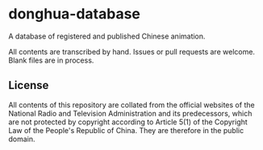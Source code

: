 # donghua-database
 A database of registered and published Chinese animation.

 All contents are transcribed by hand. Issues or pull requests are welcome. Blank files are in process.

## License
All contents of this repository are collated from the official websites of the National Radio and Television Administration and its predecessors, which are not protected by copyright according to Article 5(1) of the Copyright Law of the People's Republic of China. They are therefore in the public domain.
